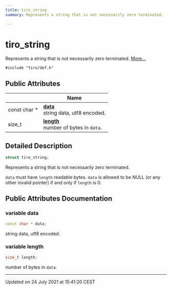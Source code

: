 ```yaml
---
title: tiro_string
summary: Represents a string that is not necessarily zero terminated. 

---
```


# tiro_string



Represents a string that is not necessarily zero terminated.  [More...](#detailed-description)


`#include "tiro/def.h"`

## Public Attributes

|                | Name           |
| -------------- | -------------- |
| const char * | **[data](/docs/api/classes/structtiro__string#variable-data)** <br>string data, utf8 encoded.  |
| size_t | **[length](/docs/api/classes/structtiro__string#variable-length)** <br>number of bytes in `data`.  |

## Detailed Description

```cpp
struct tiro_string;
```

Represents a string that is not necessarily zero terminated. 

`data` must have `length` readable bytes. `data` is allowed to be NULL (or any other invalid pointer) if and only if `length` is 0. 

## Public Attributes Documentation

### variable data

```cpp
const char * data;
```

string data, utf8 encoded. 

### variable length

```cpp
size_t length;
```

number of bytes in `data`. 

-------------------------------

Updated on 24 July 2021 at 15:41:20 CEST